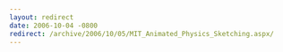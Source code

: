 ```yaml
---
layout: redirect
date: 2006-10-04 -0800
redirect: /archive/2006/10/05/MIT_Animated_Physics_Sketching.aspx/
---
```

